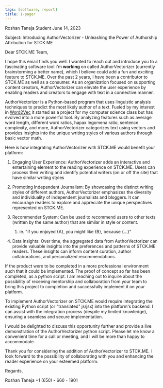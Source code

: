 ```yaml
---
tags: [software, report]
title: 1-pager
---
```

Roshan Taneja
Student
June 14, 2023

Subject: Introducing AuthorVectorizer - Unleashing the Power of Authorship Attribution for STCK.ME

Dear STCK.ME Team,

I hope this email finds you well. I wanted to reach out and introduce you to a fascinating software tool i'm **working** on called AuthorVectorizer (currently brainstorming a better name), which I believe could add a fun and exciting feature to STCK.ME. Over the past 2 years, I have been a contributor to STCK.ME as well as a consumer. As an organization focused on supporting content creators, AuthorVectorizer can elevate the user experience by enabling readers and creators to engage with text in a connective manner.

AuthorVectorizer is a Python-based program that uses linguistic analysis techniques to predict the most likely author of a text. Fueled by my interest in [Word2Vec](https://www.tensorflow.org/tutorials/text/word2vec) it started as a project for my computer science class but has evolved into a more powerful tool. By analyzing features such as average word length, different word ratios, hapax legomena ratio, sentence complexity, and more, AuthorVectorizer categorizes text using vectors and provides insights into the unique writing styles of various authors through basic vector math. 

Here is how integrating AuthorVectorizer with STCK.ME would benefit your platform:

1. Engaging User Experience: AuthorVectorizer adds an interactive and entertaining element to the reading experience on STCK.ME. Users can process their writing and identify potential writers (on or off the site) that have similar writing styles
    
2. Promoting Independent Journalism: By showcasing the distinct writing styles of different authors, AuthorVectorizer emphasizes the diversity and individuality of independent journalists and bloggers. It can encourage readers to explore and appreciate the unique perspectives represented on STCK.ME.
    
3. Recommender System: Can be used to recommend users to other texts (written by the same author) that are similar in style or content. 
	1. ie. "if you enjoyed {A}, you might like {B}, because {...}"
    
4. Data Insights: Over time, the aggregated data from AuthorVectorizer can provide valuable insights into the preferences and patterns of STCK.ME readers. These insights can inform content curation, author collaborations, and personalized recommendations.

If the product were to be completed in a more professional environment such that it could be implemented. The proof of concept so far has been completed, as a python script. I am reaching out to inquire about the possibility of receiving mentorship and collaboration from your team to bring this project to completion and successfully implement it on your platform.

To implement AuthorVectorizer on STCK.ME would require integrating the existing Python script (or "translated" js/jsx) into the platform's backend. I can assist with the integration process (despite my limited knowledge), ensuring a seamless and secure implementation.

I would be delighted to discuss this opportunity further and provide a live demonstration of the AuthorVectorizer python script. Please let me know a convenient time for a call or meeting, and I will be more than happy to accommodate.

Thank you for considering the addition of AuthorVectorizer to STCK.ME. I look forward to the possibility of collaborating with you and enhancing the reader experience on your esteemed platform.

Regards,

Roshan Taneja
+1 (650) - 660 - 1901